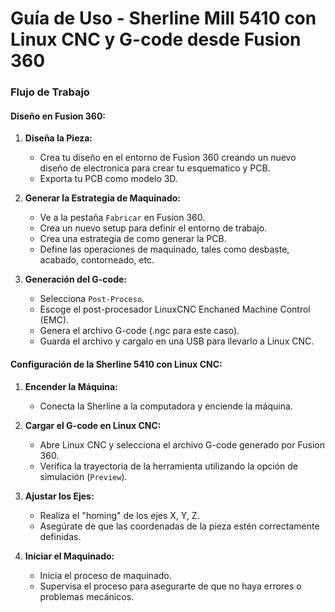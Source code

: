 # Guía de Uso - Sherline Mill 5410 con Linux CNC y G-code desde Fusion 360

### **Flujo de Trabajo**

#### Diseño en Fusion 360:

1. **Diseña la Pieza:**
   - Crea tu diseño en el entorno de Fusion 360 creando un nuevo diseño de electronica para crear tu esquematico y PCB.
   - Exporta tu PCB como modelo 3D.
   
2. **Generar la Estrategia de Maquinado:**
   - Ve a la pestaña `Fabricar` en Fusion 360.
   - Crea un nuevo setup para definir el entorno de trabajo.
   - Crea una estrategia de como generar la PCB.
   - Define las operaciones de maquinado, tales como desbaste, acabado, contorneado, etc.
   
3. **Generación del G-code:**
   - Selecciona `Post-Proceso`.
   - Escoge el post-procesador LinuxCNC Enchaned Machine Control (EMC).
   - Genera el archivo G-code (.ngc para este caso).
   - Guarda el archivo y cargalo en una USB para llevarlo a Linux CNC.

#### Configuración de la Sherline 5410 con Linux CNC:

1. **Encender la Máquina:**
   - Conecta la Sherline a la computadora y enciende la máquina.

2. **Cargar el G-code en Linux CNC:**
   - Abre Linux CNC y selecciona el archivo G-code generado por Fusion 360.
   - Verifica la trayectoria de la herramienta utilizando la opción de simulación (`Preview`).

3. **Ajustar los Ejes:**
   - Realiza el "homing" de los ejes X, Y, Z.
   - Asegúrate de que las coordenadas de la pieza estén correctamente definidas.

4. **Iniciar el Maquinado:**
   - Inicia el proceso de maquinado.
   - Supervisa el proceso para asegurarte de que no haya errores o problemas mecánicos.



